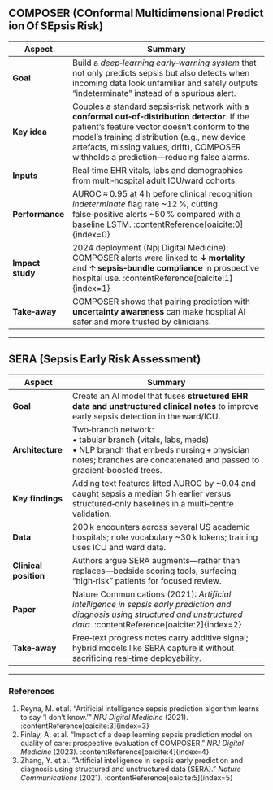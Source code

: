 ## COMPOSER (COnformal Multidimensional Prediction Of SEpsis Risk)

| Aspect | Summary |
|--------|---------|
| **Goal** | Build a *deep‐learning early‑warning system* that not only predicts sepsis but also detects when incoming data look unfamiliar and safely outputs “indeterminate” instead of a spurious alert. |
| **Key idea** | Couples a standard sepsis‑risk network with a **conformal out‑of‑distribution detector**. If the patient’s feature vector doesn’t conform to the model’s training distribution (e.g., new device artefacts, missing values, drift), COMPOSER withholds a prediction—reducing false alarms. |
| **Inputs** | Real‑time EHR vitals, labs and demographics from multi‑hospital adult ICU/ward cohorts. |
| **Performance** | AUROC ≈ 0.95 at 4 h before clinical recognition; *indeterminate* flag rate ~12 %, cutting false‑positive alerts ~50 % compared with a baseline LSTM. :contentReference[oaicite:0]{index=0} |
| **Impact study** | 2024 deployment (Npj Digital Medicine): COMPOSER alerts were linked to **↓ mortality** and **↑ sepsis‑bundle compliance** in prospective hospital use. :contentReference[oaicite:1]{index=1} |
| **Take‑away** | COMPOSER shows that pairing prediction with **uncertainty awareness** can make hospital AI safer and more trusted by clinicians. |

---

## SERA (Sepsis Early Risk Assessment)

| Aspect | Summary |
|--------|---------|
| **Goal** | Create an AI model that fuses **structured EHR data and unstructured clinical notes** to improve early sepsis detection in the ward/ICU. |
| **Architecture** | Two‑branch network: <br>• tabular branch (vitals, labs, meds) <br>• NLP branch that embeds nursing + physician notes; branches are concatenated and passed to gradient‑boosted trees. |
| **Key findings** | Adding text features lifted AUROC by ~0.04 and caught sepsis a median 5 h earlier versus structured‑only baselines in a multi‑centre validation. |
| **Data** | 200 k encounters across several US academic hospitals; note vocabulary ~30 k tokens; training uses ICU and ward data. |
| **Clinical position** | Authors argue SERA augments—rather than replaces—bedside scoring tools, surfacing “high‑risk” patients for focused review. |
| **Paper** | Nature Communications (2021): *Artificial intelligence in sepsis early prediction and diagnosis using structured and unstructured data*. :contentReference[oaicite:2]{index=2} |
| **Take‑away** | Free‑text progress notes carry additive signal; hybrid models like SERA capture it without sacrificing real‑time deployability. |

---

### References  

1. Reyna, M. et al. “Artificial intelligence sepsis prediction algorithm learns to say ‘I don’t know.’” *NPJ Digital Medicine* (2021). :contentReference[oaicite:3]{index=3}  
2. Finlay, A. et al. “Impact of a deep learning sepsis prediction model on quality of care: prospective evaluation of COMPOSER.” *NPJ Digital Medicine* (2023). :contentReference[oaicite:4]{index=4}  
3. Zhang, Y. et al. “Artificial intelligence in sepsis early prediction and diagnosis using structured and unstructured data (SERA).” *Nature Communications* (2021). :contentReference[oaicite:5]{index=5}  

